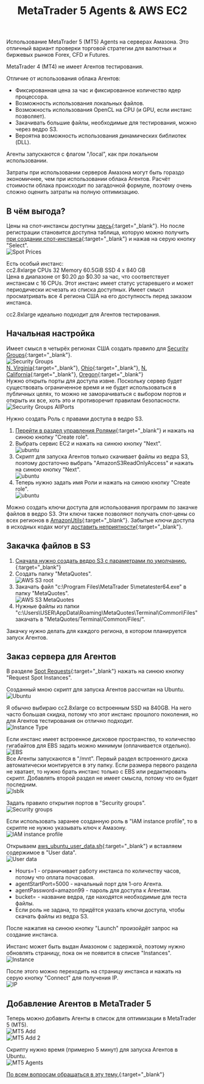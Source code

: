 ﻿---
title: MetaTrader 5 Agents & AWS EC2
description: Использование MetaTrader 5 (MT5) Agents на серверах Амазона. Это отличный вариант проверки торговой стратегии для валютных и биржевых рынков Forex, CFD и Futures.
---

Использование MetaTrader 5 (MT5) Agents на серверах Амазона.
Это отличный вариант проверки торговой стратегии для валютных и биржевых рынков Forex, CFD и Futures.

MetaTrader 4 (MT4) не имеет Агентов тестирования.

Отличие от использования облака Агентов:
* Фиксированная цена за час и фиксированное количество ядер процессора.
* Возможность использования локальных файлов.
* Возможность использования OpenCL на CPU (и GPU, если инстанс позволяет).
* Закачивать большие файлы, необходимые для тестирования, можно через ведро S3.
* Вероятна возможность использования динамических библиотек (DLL).

Агенты запускаются с флагом "/local", как при локальном использовании.

Затраты при использовании серверов Амазона могут быть гораздо экономичнее, чем при использовании облака Агентов.
Расчёт стоимости облака происходит по загадочной формуле, поэтому очень сложно оценить затраты на полную оптимизацию.

## В чём выгода?
Цены на спот-инстансы доступны [здесь](https://aws.amazon.com/ru/ec2/spot/pricing/){:target="_blank"}. Но после регистрации становится доступна таблица, которую можно получить [при создании спот-инстанса](https://console.aws.amazon.com/ec2sp/v1/spot/home){:target="_blank"} и нажав на серую кнопку "Select".<br/>
![Spot Prices](/images/agent-spot.png)

Есть особый инстанс:<br/>
cc2.8xlarge CPUs 32 Memory	60.5GiB SSD	4 x 840 GB<br/>
Цена в диапазоне от $0.20 до $0.30 за час, что соответствует инстансам с 16 CPUs. Этот инстанс имеет статус устаревшего и может периодически исчезать из списка доступных. Имеет смысл просматривать все 4 региона США на его доступность перед заказом инстанса.

cc2.8xlarge идеально подходит для Агентов тестирования.

## Начальная настройка
Имеет смысл в четырёх регионах США создать правило для [Security Groups](https://console.aws.amazon.com/ec2/v2/home?region=us-east-1#SecurityGroups:sort=groupId){:target="_blank"}.<br/>
![Security Groups](/images/agent-security-groups-main.png)<br/>
[N. Virginia](https://console.aws.amazon.com/ec2/v2/home?region=us-east-1#SecurityGroups:sort=groupId){:target="_blank"},
[Ohio](https://console.aws.amazon.com/ec2/v2/home?region=us-east-2#SecurityGroups:sort=groupId){:target="_blank"},
[N. California](https://console.aws.amazon.com/ec2/v2/home?region=us-west-1#SecurityGroups:sort=groupId){:target="_blank"},
[Oregon](https://console.aws.amazon.com/ec2/v2/home?region=us-west-2#SecurityGroups:sort=groupId){:target="_blank"}<br/>
Нужно открыть порты для доступа извне. Поскольку сервер будет существовать ограниченное время и не будет использоваться в публичных целях, то можно не заморачиваться с выбором портов и открыть их все, хоть это и противоречит правилам безопасности.<br/>
![Security Groups AllPorts](/images/agent-security-groups-allports.png)

Нужно создать Роль с правами доступа в ведро S3.
1. [Перейти в раздел управления Ролями](https://console.aws.amazon.com/iam/home?region=us-east-1#/roles){:target="_blank"} и нажать на синюю кнопку "Create role".
2. Выбрать сервис EC2 и нажать на синюю кнопку "Next".<br/>
![ubuntu](/images/agent-create-role-1.png)
3. Скрипт для запуска Агентов только скачивает файлы из ведра S3, поэтому достаточно выбрать "AmazonS3ReadOnlyAccess" и нажать на синюю кнопку "Next".<br/>
![ubuntu](/images/agent-create-role-2.png)
4. Теперь нужно задать имя Роли и нажать на синюю кнопку "Create role".<br/>
![ubuntu](/images/agent-create-role-3.png)

Можно создать ключи доступа для использования программ по закачке файлов в ведро S3. Эти ключи также позволяют получать спот-цены со всех регионов в [AmazonUtils](https://github.com/Roffild/RoffildLibrary/blob/master/Experts/Roffild/AmazonUtils){:target="_blank"}. Забытые ключи доступа в исходных кодах могут [доставить неприятности](https://habr.com/post/357764/){:target="_blank"}.

## Закачка файлов в S3
1. [Сначала нужно создать ведро S3 с параметрами по умолчанию.](https://s3.console.aws.amazon.com/s3/home){:target="_blank"}
2. Создать папку "MetaQuotes".<br/>
![AWS S3 root](/images/agent-s3-root.png)
3. Закачать файл "c:\Program Files\MetaTrader 5\metatester64.exe" в папку "MetaQuotes".<br/>
![AWS S3 MetaQuotes](/images/agent-s3-metaquotes.png)
4. Нужные файлы из папки "c:\Users\USER\AppData\Roaming\MetaQuotes\Terminal\Common\Files\" закачать в "MetaQuotes/Terminal/Common/Files/".

Закачку нужно делать для каждого региона, в котором планируется запуск Агентов.

## Заказ сервера для Агентов
В разделе [Spot Requests](https://console.aws.amazon.com/ec2sp/v1/spot/home){:target="_blank"} нажать на синюю кнопку "Request Spot Instances".

Созданный мною скрипт для запуска Агентов рассчитан на Ubuntu.<br/>
![Ubuntu](/images/agent-ubuntu.png)

Я обычно выбираю cc2.8xlarge со встроенным SSD на 840GB. На него часто большая скидка, потому что этот инстанс прошлого поколения, но для Агентов тестирования он отлично подходит.<br/>
![Instance Type](/images/agent-instance-type.png)

Если инстанс имеет встроенное дисковое пространство, то количество гигабайтов для EBS задать можно минимум (оплачивается отдельно).<br/>
![EBS](/images/agent-ebs.png)<br/>
Все Агенты запускаются в "/mnt". Первый раздел встроенного диска автоматически монтируется в эту папку. Если размера первого раздела не хватает, то нужно брать инстанс только с EBS или редактировать скрипт. Добавлять второй раздел не имеет смысла, потому что он будет последним.<br/>
![lsblk](/images/agent-lsblk.png)

Задать правило открытия портов в "Security groups".<br/>
![Security groups](/images/agent-security-groups.png)

Если использовать заранее созданную роль в "IAM instance profile", то в скрипте не нужно указывать ключ к Амазону.<br/>
![IAM instance profile](/images/agent-iam.png)

Открываем [aws_ubuntu_user_data.sh](https://github.com/Roffild/RoffildLibrary/blob/master/Include/Roffild/RoffildJava/AmazonUtils/src/main/resources/aws_ubuntu_user_data.sh){:target="_blank"} и вставляем содержимое в "User data".<br/>
![User data](/images/agent-userdata.png)
* Hours=1 - ограничивает работу инстанса по количеству часов, потому что оплата почасовая.
* agentStartPort=5000 - начальный порт для 1-ого Агента.
* agentPassword=amazon99 - пароль для доступа к Агентам.
* bucket= - название ведра, где находятся необходимые для теста файлы.
* Если роль не задана, то придётся указать ключи доступа, чтобы скачать файлы из ведра S3.

После нажатия на синюю кнопку "Launch" произойдёт запрос на создание инстанса.

Инстанс может быть выдан Амазоном с задержкой, поэтому нужно обновлять страницу, пока он не появится в списке "Instances".<br/>
![Instance](/images/agent-instance.png)

После этого можно переходить на страницу инстанса и нажать на серую кнопку "Connect" для получения IP.<br/>
![IP](/images/agent-ip.png)

## Добавление Агентов в MetaTrader 5
Теперь можно добавить Агенты в список для оптимизации в MetaTrader 5 (MT5).<br/>
![MT5 Add](/images/agent-add-1.png)<br/>
![MT5 Add 2](/images/agent-add-2.png)

Скрипту нужно время (примерно 5 минут) для запуска Агентов в Ubuntu.<br/>
![MT5 Agents](/images/agent-agents.png)

[По всем вопросам обращаться в эту тему.](https://www.mql5.com/ru/forum/245373){:target="_blank"}
